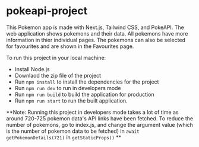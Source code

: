 # pokeapi-project
This Pokemon app is made with Next.js, Tailwind CSS, and PokeAPI. The web application shows pokemons and their data. All pokemons have more information in thier individual pages. The pokemons can also be selected for favourites and are shown in the Favourites page. 

To run this project in your local machine:

- Install Node.js
- Downlaod the zip file of the project
- Run `npm install` to install the dependencies for the project 
- Run `npm run dev` to run in developers mode
- Run `npm run build` to build the application for production
- Run `npm run start` to run the built application.

**Note: Running this project in developers mode takes a lot of time as around 720-725 pokemon data's API links have been fetched. To reduce the number of pokemons, go to index.js, and change the argument value (which is the number of pokemon data to be fetched) in `await getPokemonDetails(721)` in `getStaticProps()` **
